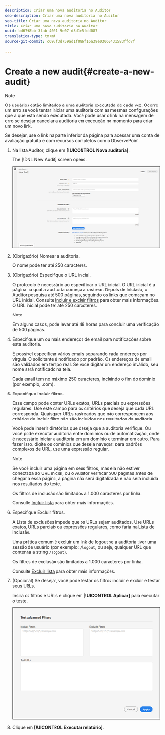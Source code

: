 ```yaml
---
description: Criar uma nova auditoria no Auditor
seo-description: Criar uma nova auditoria no Auditor
seo-title: Criar uma nova auditoria no Auditor
title: Criar uma nova auditoria no Auditor
uuid: bd6798bb-3fab-4091-9e07-d3d1e5fdd087
translation-type: tm+mt
source-git-commit: c697f3d759ad1f086f16a39e03062431583ffd7f

---
```



# Create a new audit{#create-a-new-audit}

>[!NOTE]
>
>Os usuários estão limitados a uma auditoria executada de cada vez. Ocorre um erro se você tentar iniciar uma auditoria com as mesmas configurações que a que está sendo executada. Você pode usar o link na mensagem de erro se desejar cancelar a auditoria em execução no momento para criar um novo link.

Se desejar, use o link na parte inferior da página para acessar uma conta de avaliação gratuita e com recursos completos com o ObservePoint.

1. Na lista Auditor, clique em **[!UICONTROL Nova auditoria]**.

   The [!DNL New Audit] screen opens.

   ![](assets/config.png)

1. (Obrigatório) Nomear a auditoria.

   O nome pode ter até 250 caracteres.
1. (Obrigatório) Especifique o URL inicial.

   O protocolo é necessário ao especificar o URL inicial. O URL inicial é a página na qual a auditoria começa a rastrear. Depois de iniciado, o Auditor pesquisa até 500 páginas, seguindo os links que começam no URL inicial. Consulte [Incluir e excluir filtros](../create-audit/filters.md#concept-23531490bb124981ba807ed1806e3257) para obter mais informações. O URL inicial pode ter até 250 caracteres.

   >[!NOTE]
   >
   >Em alguns casos, pode levar até 48 horas para concluir uma verificação de 500 páginas.

1. Especifique um ou mais endereços de email para notificações sobre esta auditoria.

   É possível especificar vários emails separando cada endereço por vírgula. O solicitante é notificado por padrão. Os endereços de email são validados em tempo real. Se você digitar um endereço inválido, seu nome será notificado na tela.

   Cada email tem no máximo 250 caracteres, incluindo o fim do domínio (por exemplo, .com).
1. Especifique Incluir filtros.

   Esse campo pode conter URLs exatos, URLs parciais ou expressões regulares. Use este campo para os critérios que deseja que cada URL corresponda. Quaisquer URLs rastreados que não correspondem aos critérios de Incluir filtro não são incluídos nos resultados da auditoria.

   Você pode inserir diretórios que deseja que a auditoria verifique. Ou você pode executar auditoria entre domínios ou de automatização, onde é necessário iniciar a auditoria em um domínio e terminar em outro. Para fazer isso, digite os domínios que deseja navegar; para padrões complexos de URL, use uma expressão regular.

   >[!NOTE]
   >
   >Se você incluir uma página em seus filtros, mas ela não estiver conectada ao URL inicial, ou o Auditor verificar 500 páginas antes de chegar a essa página, a página não será digitalizada e não será incluída nos resultados do teste.

   Os filtros de inclusão são limitados a 1.000 caracteres por linha.

   Consulte [Incluir lista](../create-audit/filters.md#section-7626060a56a24b658f8c05f031ac3f5f) para obter mais informações.
1. Especifique Excluir filtros.

   A Lista de exclusões impede que os URLs sejam auditados. Use URLs exatos, URLs parciais ou expressões regulares, como faria na Lista de inclusão.

   Uma prática comum é excluir um link de logout se a auditoria tiver uma sessão de usuário (por exemplo: `/logout`, ou seja, qualquer URL que contenha a string `/logout`).

   Os filtros de exclusão são limitados a 1.000 caracteres por linha.

   Consulte [Excluir lista](../create-audit/filters.md#section-00aa5e10c878473b91ba0844bebe7ca9) para obter mais informações.
1. (Opcional) Se desejar, você pode testar os filtros incluir e excluir e testar seus URLs.

   Insira os filtros e URLs e clique em **[!UICONTROL Aplicar]** para executar o teste.

   ![](assets/test-advanced-filters.png)

1. Clique em **[!UICONTROL Executar relatório]**.
